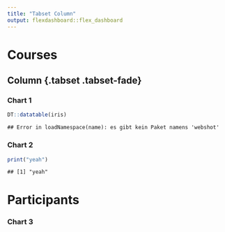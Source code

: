 ```yaml
---
title: "Tabset Column"
output: flexdashboard::flex_dashboard
---
```

# Courses
    
## Column   {.tabset .tabset-fade}
    
### Chart 1
    

```r
DT::datatable(iris)
```

```
## Error in loadNamespace(name): es gibt kein Paket namens 'webshot'
```
   

   
### Chart 2


```r
print("yeah")
```

```
## [1] "yeah"
```
 
 
# Participants
### Chart 3
    

